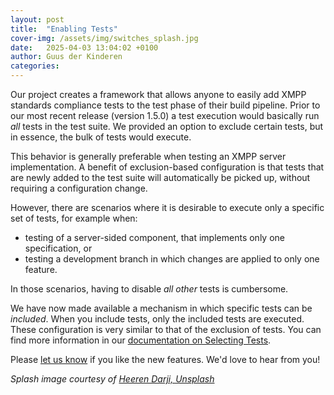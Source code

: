 ```yaml
---
layout: post
title:  "Enabling Tests"
cover-img: /assets/img/switches_splash.jpg
date:   2025-04-03 13:04:02 +0100
author: Guus der Kinderen
categories:
---
```


Our project creates a framework that allows anyone to easily add XMPP standards compliance tests to the test phase of
their build pipeline. Prior to our most recent release (version 1.5.0) a test execution would basically run _all_ tests
in the test suite. We provided an option to exclude certain tests, but in essence, the bulk of tests would execute.

This behavior is generally preferable when testing an XMPP server implementation. A benefit of exclusion-based
configuration is that tests that are newly added to the test suite will automatically be picked up, without requiring a
configuration change.

However, there are scenarios where it is desirable to execute only a specific set of tests, for example when:
- testing of a server-sided component, that implements only one specification, or
- testing a development branch in which changes are applied to only one feature.

In those scenarios, having to disable _all other_ tests is cumbersome.

We have now made available a mechanism in which specific tests can be _included_. When you include tests, only the 
included tests are executed. These configuration is very similar to that of the exclusion of tests. You can find more
information in our [documentation on Selecting Tests](/documentation/selecting-tests).

Please [let us know](/contact) if you like the new features. We'd love to hear from you!

_Splash image courtesy of [Heeren Darji, Unsplash](https://unsplash.com/@heerenaway?utm_content=creditCopyText&utm_medium=referral&utm_source=unsplash)_
